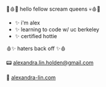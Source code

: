 🦇🩸💀 hello fellow scream queens 💀🩸🦇
- ✨ i'm alex
- ✨ learning to code w/ uc berkeley
- ✨ certified hottie

🩸✨ haters back off ✨🩸


📟 alexandra.lin.holden@gmail.com <br></br>
🔪 <a href="https://www.alexandra-lin.com">alexandra-lin.com</a>

<!---
descardi-b/descardi-b is a ✨ special ✨ repository because its `README.md` (this file) appears on your GitHub profile.
You can click the Preview link to take a look at your changes.
--->
